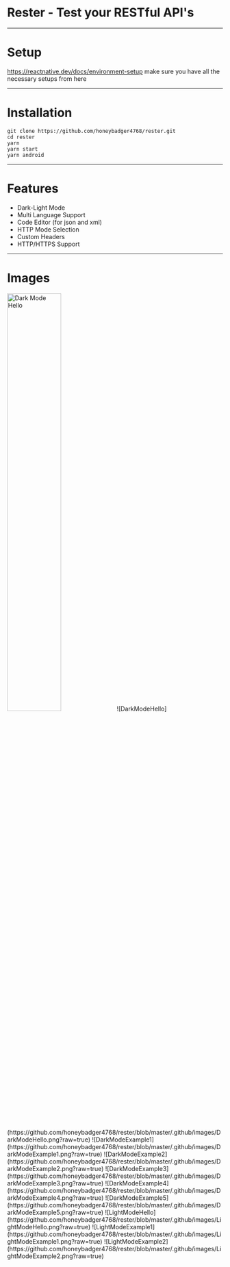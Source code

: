 # Rester - Test your RESTful API's

---
# Setup
https://reactnative.dev/docs/environment-setup make sure you have all the necessary setups from here

---
# Installation
```shell
git clone https://github.com/honeybadger4768/rester.git
cd rester
yarn
yarn start
yarn android
```

---

# Features

* Dark-Light Mode
* Multi Language Support
* Code Editor (for json and xml)
* HTTP Mode Selection
* Custom Headers
* HTTP/HTTPS Support

---
# Images
<img src="https://github.com/honeybadger4768/rester/blob/master/.github/images/DarkModeHello.png?raw=true" width="50%" alt="Dark Mode Hello">
![DarkModeHello](https://github.com/honeybadger4768/rester/blob/master/.github/images/DarkModeHello.png?raw=true)
![DarkModeExample1](https://github.com/honeybadger4768/rester/blob/master/.github/images/DarkModeExample1.png?raw=true)
![DarkModeExample2](https://github.com/honeybadger4768/rester/blob/master/.github/images/DarkModeExample2.png?raw=true)
![DarkModeExample3](https://github.com/honeybadger4768/rester/blob/master/.github/images/DarkModeExample3.png?raw=true)
![DarkModeExample4](https://github.com/honeybadger4768/rester/blob/master/.github/images/DarkModeExample4.png?raw=true)
![DarkModeExample5](https://github.com/honeybadger4768/rester/blob/master/.github/images/DarkModeExample5.png?raw=true)
![LightModeHello](https://github.com/honeybadger4768/rester/blob/master/.github/images/LightModeHello.png?raw=true)
![LightModeExample1](https://github.com/honeybadger4768/rester/blob/master/.github/images/LightModeExample1.png?raw=true)
![LightModeExample2](https://github.com/honeybadger4768/rester/blob/master/.github/images/LightModeExample2.png?raw=true)
